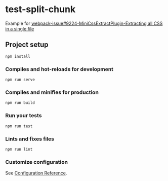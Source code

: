 # test-split-chunk

Example for [webpack-issue#9224-MiniCssExtractPlugin-Extracting all CSS in a single file](https://github.com/webpack/webpack/issues/9224)

## Project setup
```
npm install
```

### Compiles and hot-reloads for development
```
npm run serve
```

### Compiles and minifies for production
```
npm run build
```

### Run your tests
```
npm run test
```

### Lints and fixes files
```
npm run lint
```

### Customize configuration
See [Configuration Reference](https://cli.vuejs.org/config/).
